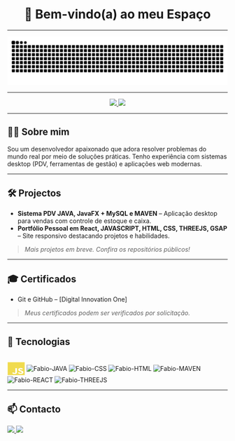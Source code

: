 <h1 align="center">💼 Bem-vindo(a) ao meu Espaço</h1>

---

![Snake animation](https://github.com/cafeNoCodigo/Remodel_Portifolio/blob/output/github-contribution-grid-snake.svg)

---

<!-- GitHub Stats -->
<div align="center">
  <a href="https://github.com/CafeNoCodigo">
    <img height="180em" src="https://github-readme-stats.vercel.app/api?username=CafeNoCodigo&show_icons=true&theme=radical" />
    <img height="180em" src="https://github-readme-stats.vercel.app/api/top-langs/?username=CafeNoCodigo&layout=compact&theme=radical" />
  </a>
</div>

---

## 👨‍💻 Sobre mim
Sou um desenvolvedor apaixonado que adora resolver problemas do mundo real por meio de soluções práticas. Tenho experiência com sistemas desktop (PDV, ferramentas de gestão) e aplicações web modernas.

---

## 🛠️  Projectos

- **Sistema PDV JAVA, JavaFX + MySQL e MAVEN** – Aplicação desktop para vendas com controle de estoque e caixa.
- **Portfólio Pessoal em React, JAVASCRIPT, HTML, CSS, THREEJS, GSAP** – Site responsivo destacando projetos e habilidades.

> _Mais projetos em breve. Confira os repositórios públicos!_

---

## 🎓 Certificados
- Git e GitHub – [Digital Innovation One]

> _Meus certificados podem ser verificados por solicitação._

---

## 🚀 Tecnologias

<div style="display: inline_block"><br>
  <img align="center" alt="Fabio-JS" height="30" width="40" src="https://raw.githubusercontent.com/devicons/devicon/master/icons/javascript/javascript-plain.svg">
  <img align="center" alt="Fabio-JAVA" height="30" width="40" src="https://cdn.jsdelivr.net/gh/devicons/devicon@latest/icons/java/java-original.svg">
  <img align="center" alt="Fabio-CSS" height="30" width="40" src="https://cdn.jsdelivr.net/gh/devicons/devicon@latest/icons/css3/css3-original.svg">
  <img align="center" alt="Fabio-HTML" height="30" width="40" src="https://cdn.jsdelivr.net/gh/devicons/devicon@latest/icons/html5/html5-original.svg">
  <img align="center" alt="Fabio-MAVEN" height="30" width="40" src="https://cdn.jsdelivr.net/gh/devicons/devicon@latest/icons/maven/maven-original.svg">
  <img align="center" alt="Fabio-REACT" height="30" width="40" src="https://cdn.jsdelivr.net/gh/devicons/devicon@latest/icons/react/react-original.svg" />
  <img align="center" alt="Fabio-THREEJS" height="30" width="40" src="https://cdn.jsdelivr.net/gh/devicons/devicon@latest/icons/threejs/threejs-original.svg" />
</div>

---

## 📫 Contacto

<div>
  <a href="mailto:fabiaochirindzamainato@gmail.com">
    <img src="https://img.shields.io/badge/-Gmail-%23333?style=for-the-badge&logo=gmail&logoColor=white" target="_blank">
  </a>
  <a href="https://www.linkedin.com/in/fabiao-chirindza-mainato/" target="_blank">
    <img src="https://img.shields.io/badge/-LinkedIn-%230077B5?style=for-the-badge&logo=linkedin&logoColor=white" target="_blank">
  </a>
</div>
